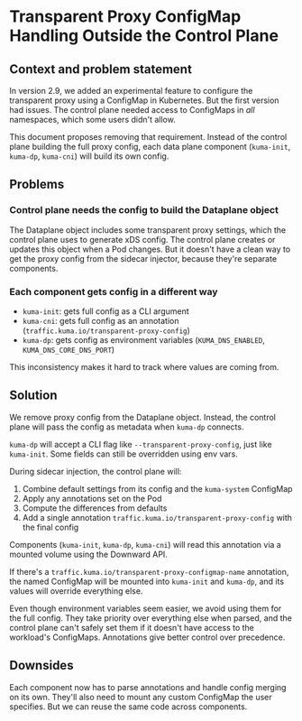 # Transparent Proxy ConfigMap Handling Outside the Control Plane

## Context and problem statement

In version 2.9, we added an experimental feature to configure the transparent proxy using a ConfigMap in Kubernetes. But the first version had issues. The control plane needed access to ConfigMaps in *all* namespaces, which some users didn't allow.

This document proposes removing that requirement. Instead of the control plane building the full proxy config, each data plane component (`kuma-init`, `kuma-dp`, `kuma-cni`) will build its own config.

## Problems

### Control plane needs the config to build the Dataplane object

The Dataplane object includes some transparent proxy settings, which the control plane uses to generate xDS config. The control plane creates or updates this object when a Pod changes. But it doesn't have a clean way to get the proxy config from the sidecar injector, because they're separate components.

### Each component gets config in a different way

- `kuma-init`: gets full config as a CLI argument
- `kuma-cni`: gets full config as an annotation (`traffic.kuma.io/transparent-proxy-config`)
- `kuma-dp`: gets config as environment variables (`KUMA_DNS_ENABLED`, `KUMA_DNS_CORE_DNS_PORT`)

This inconsistency makes it hard to track where values are coming from.

## Solution

We remove proxy config from the Dataplane object. Instead, the control plane will pass the config as metadata when `kuma-dp` connects.

`kuma-dp` will accept a CLI flag like `--transparent-proxy-config`, just like `kuma-init`. Some fields can still be overridden using env vars.

During sidecar injection, the control plane will:
1. Combine default settings from its config and the `kuma-system` ConfigMap
2. Apply any annotations set on the Pod
3. Compute the differences from defaults
4. Add a single annotation `traffic.kuma.io/transparent-proxy-config` with the final config

Components (`kuma-init`, `kuma-dp`, `kuma-cni`) will read this annotation via a mounted volume using the Downward API.

If there's a `traffic.kuma.io/transparent-proxy-configmap-name` annotation, the named ConfigMap will be mounted into `kuma-init` and `kuma-dp`, and its values will override everything else.

Even though environment variables seem easier, we avoid using them for the full config. They take priority over everything else when parsed, and the control plane can't safely set them if it doesn't have access to the workload's ConfigMaps. Annotations give better control over precedence.

## Downsides

Each component now has to parse annotations and handle config merging on its own. They'll also need to mount any custom ConfigMap the user specifies. But we can reuse the same code across components.
